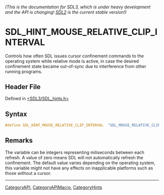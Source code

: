 ###### (This is the documentation for SDL3, which is under heavy development and the API is changing! [SDL2](https://wiki.libsdl.org/SDL2/) is the current stable version!)
# SDL_HINT_MOUSE_RELATIVE_CLIP_INTERVAL

Controls how often SDL issues cursor confinement commands to the operating system while relative mode is active, in case the desired confinement state became out-of-sync due to interference from other running programs.

## Header File

Defined in [<SDL3/SDL_hints.h>](https://github.com/libsdl-org/SDL/blob/main/include/SDL3/SDL_hints.h)

## Syntax

```c
#define SDL_HINT_MOUSE_RELATIVE_CLIP_INTERVAL  "SDL_MOUSE_RELATIVE_CLIP_INTERVAL"
```

## Remarks

The variable can be integers representing miliseconds between each refresh.
A value of zero means SDL will not automatically refresh the confinement.
The default value varies depending on the operating system, this variable
might not have any effects on inapplicable platforms such as those without
a cursor.

----
[CategoryAPI](CategoryAPI), [CategoryAPIMacro](CategoryAPIMacro), [CategoryHints](CategoryHints)

